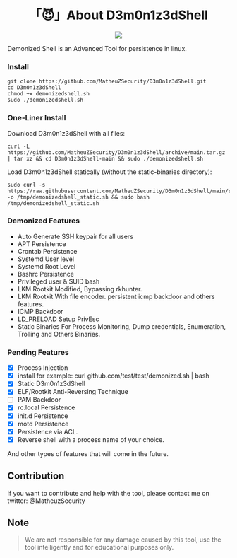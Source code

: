 <h1 align="center">「😈」About D3m0n1z3dShell </h1>

<p align="center"><img src="carbon.png"></p>

Demonized Shell is an Advanced Tool for persistence in linux.

### Install

```
git clone https://github.com/MatheuZSecurity/D3m0n1z3dShell.git
cd D3m0n1z3dShell
chmod +x demonizedshell.sh
sudo ./demonizedshell.sh
```

### One-Liner Install

Download D3m0n1z3dShell with all files:
```
curl -L https://github.com/MatheuZSecurity/D3m0n1z3dShell/archive/main.tar.gz | tar xz && cd D3m0n1z3dShell-main && sudo ./demonizedshell.sh
```

Load D3m0n1z3dShell statically (without the static-binaries directory):
```
sudo curl -s https://raw.githubusercontent.com/MatheuZSecurity/D3m0n1z3dShell/main/static/demonizedshell_static.sh -o /tmp/demonizedshell_static.sh && sudo bash /tmp/demonizedshell_static.sh
```

### Demonized Features

* Auto Generate SSH keypair for all users
* APT Persistence 
* Crontab Persistence
* Systemd User level
* Systemd Root Level
* Bashrc Persistence
* Privileged user & SUID bash
* LKM Rootkit Modified, Bypassing rkhunter.
* LKM Rootkit With file encoder. persistent icmp backdoor and others features.
* ICMP Backdoor 
* LD_PRELOAD Setup PrivEsc
* Static Binaries For Process Monitoring, Dump credentials, Enumeration, Trolling and Others Binaries.

### Pending Features

* [X] Process Injection
* [x] install for example: curl github.com/test/test/demonized.sh | bash
* [x] Static D3m0n1z3dShell
* [x] ELF/Rootkit Anti-Reversing Technique
* [ ] PAM Backdoor
* [x] rc.local Persistence
* [x] init.d Persistence
* [x] motd Persistence
* [x] Persistence via ACL.
* [x] Reverse shell with a process name of your choice.

And other types of features that will come in the future.

## Contribution

If you want to contribute and help with the tool, please contact me on twitter: @MatheuzSecurity

## Note

> We are not responsible for any damage caused by this tool, use the tool intelligently and for educational purposes only.
